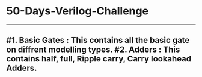 # 50-Days-Verilog-Challenge
-----------------------------------------------------------------------------------------------------------------------------------------------------------------------
#1. Basic Gates : This contains all the basic gate on diffrent modelling types.
#2. Adders : This contains half, full, Ripple carry, Carry lookahead Adders.
-----------------------------------------------------------------------------------------------------------------------------------------------------------------------
